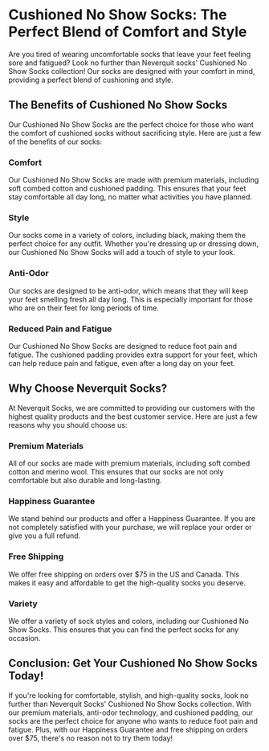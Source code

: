 # Cushioned No Show Socks: The Perfect Blend of Comfort and Style

Are you tired of wearing uncomfortable socks that leave your feet feeling sore and fatigued? Look no further than Neverquit socks' Cushioned No Show Socks collection! Our socks are designed with your comfort in mind, providing a perfect blend of cushioning and style.

## The Benefits of Cushioned No Show Socks

Our Cushioned No Show Socks are the perfect choice for those who want the comfort of cushioned socks without sacrificing style. Here are just a few of the benefits of our socks:

### Comfort

Our Cushioned No Show Socks are made with premium materials, including soft combed cotton and cushioned padding. This ensures that your feet stay comfortable all day long, no matter what activities you have planned.

### Style

Our socks come in a variety of colors, including black, making them the perfect choice for any outfit. Whether you're dressing up or dressing down, our Cushioned No Show Socks will add a touch of style to your look.

### Anti-Odor

Our socks are designed to be anti-odor, which means that they will keep your feet smelling fresh all day long. This is especially important for those who are on their feet for long periods of time.

### Reduced Pain and Fatigue

Our Cushioned No Show Socks are designed to reduce foot pain and fatigue. The cushioned padding provides extra support for your feet, which can help reduce pain and fatigue, even after a long day on your feet.

## Why Choose Neverquit Socks?

At Neverquit Socks, we are committed to providing our customers with the highest quality products and the best customer service. Here are just a few reasons why you should choose us:

### Premium Materials

All of our socks are made with premium materials, including soft combed cotton and merino wool. This ensures that our socks are not only comfortable but also durable and long-lasting.

### Happiness Guarantee

We stand behind our products and offer a Happiness Guarantee. If you are not completely satisfied with your purchase, we will replace your order or give you a full refund.

### Free Shipping

We offer free shipping on orders over $75 in the US and Canada. This makes it easy and affordable to get the high-quality socks you deserve.

### Variety

We offer a variety of sock styles and colors, including our Cushioned No Show Socks. This ensures that you can find the perfect socks for any occasion.

## Conclusion: Get Your Cushioned No Show Socks Today!

If you're looking for comfortable, stylish, and high-quality socks, look no further than Neverquit Socks' Cushioned No Show Socks collection. With our premium materials, anti-odor technology, and cushioned padding, our socks are the perfect choice for anyone who wants to reduce foot pain and fatigue. Plus, with our Happiness Guarantee and free shipping on orders over $75, there's no reason not to try them today!